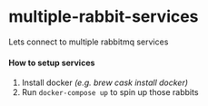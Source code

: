 # multiple-rabbit-services
Lets connect to multiple rabbitmq services

#### How to setup services
1. Install docker *(e.g. brew cask install docker)*
2. Run `docker-compose up` to spin up those rabbits

